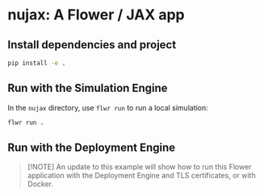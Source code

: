 # nujax: A Flower / JAX app

## Install dependencies and project

```bash
pip install -e .
```

## Run with the Simulation Engine

In the `nujax` directory, use `flwr run` to run a local simulation:

```bash
flwr run .
```

## Run with the Deployment Engine

> \[!NOTE\]
> An update to this example will show how to run this Flower application with the Deployment Engine and TLS certificates, or with Docker.

